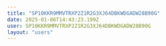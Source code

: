 ```yaml
---
title: "SP10KKR9MMVTRXP2Z1R2G3XJ64DBKWDGADW28B90G"
date: 2025-01-06T14:43:23.199Z
user: SP10KKR9MMVTRXP2Z1R2G3XJ64DBKWDGADW28B90G
layout: "users"
---
```

    
